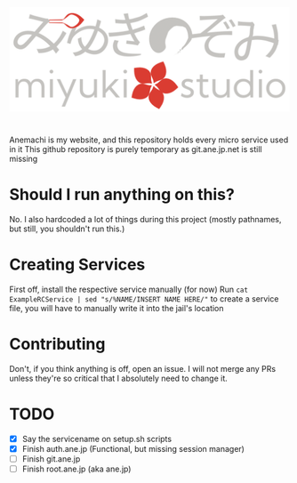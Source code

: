 ![ANE Logo](GalateaCDN/default/images/logos/miyuki-studio.png)

# 
Anemachi is my website, and this repository holds every micro service used in it
This github repository is purely temporary as git.ane.jp.net is still missing

# Should I run anything on this?
No. I also hardcoded a lot of things during this project (mostly pathnames, but still, you shouldn't run this.)

# Creating Services

First off, install the respective service manually (for now)
Run `cat ExampleRCService | sed "s/%NAME/INSERT NAME HERE/"` to create a service file, you will have to manually write it into the jail's location

# Contributing
Don't, if you think anything is off, open an issue.
I will not merge any PRs unless they're so critical that I absolutely need to change it.

# TODO

- [X] Say the servicename on setup.sh scripts
- [X] Finish auth.ane.jp (Functional, but missing session manager)
- [ ] Finish git.ane.jp
- [ ] Finish root.ane.jp (aka ane.jp)

